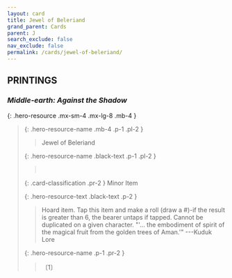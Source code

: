 ```yaml
---
layout: card
title: Jewel of Beleriand
grand_parent: Cards
parent: J
search_exclude: false
nav_exclude: false
permalink: /cards/jewel-of-beleriand/
---
```


## PRINTINGS


### _Middle-earth: Against the Shadow_

{: .hero-resource .mx-sm-4 .mx-lg-8 .mb-4 }
> {: .hero-resource-name .mb-4 .p-1 .pl-2 }
> > <div class="card-mp"></div>
> > <div class="card-name">Jewel of Beleriand</div>
>
> {: .hero-resource-name .black-text .p-1 .pl-2 }
> > &nbsp;
>
> {: .card-classification .pr-2 }
> Minor Item
>
> {: .hero-resource-text .black-text .p-2 }
> > Hoard item. Tap this item and make a roll (draw a #)-if the result is greater than 6, the bearer untaps if tapped. Cannot be duplicated on a given character.  "'... the embodiment of spirit of the magical fruit from the golden trees of Aman.'" ---Kuduk Lore 
> 
> {: .hero-resource-name .p-1 .pr-2 }
> > <div class="card-shield"></div>
> > <div class="card-corruption">〔1〕</div>
